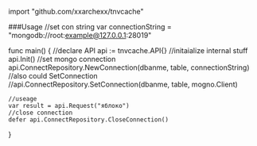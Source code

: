 import "github.com/xxarchexx/tnvcache"

###Usage 
//set con string
var connectionString = "mongodb://root:example@127.0.0.1:28019"


func main() {
    //declare API
	api := tnvcache.API{}
    //initaialize internal stuff
	api.Init()
    //set mongo connection
	api.ConnectRepository.NewConnection(dbanme, table, connectionString)
	//also could SetConnection
    //api.ConnectRepository.SetConnection(dbanme, table, mogno.Client)
    
    //useage
    var result = api.Request("яблоко")
    //close connection
	defer api.ConnectRepository.CloseConnection()
}
